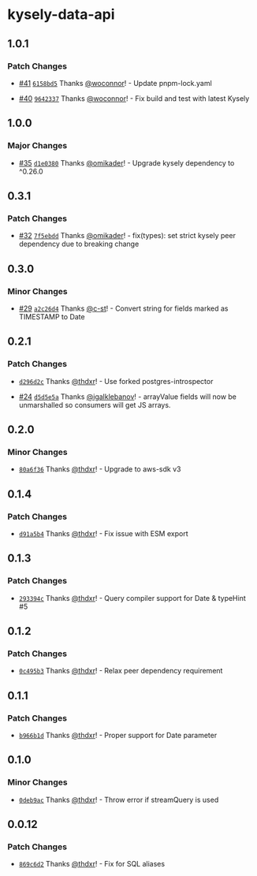 # kysely-data-api

## 1.0.1

### Patch Changes

- [#41](https://github.com/sst/kysely-data-api/pull/41) [`6158bd5`](https://github.com/sst/kysely-data-api/commit/6158bd5bb370231ec460c8d7965dc24d1f482092) Thanks [@woconnor](https://github.com/woconnor)! - Update pnpm-lock.yaml

- [#40](https://github.com/sst/kysely-data-api/pull/40) [`9642337`](https://github.com/sst/kysely-data-api/commit/96423370aa7b50c2fde1ff4fde95a64011e40b58) Thanks [@woconnor](https://github.com/woconnor)! - Fix build and test with latest Kysely

## 1.0.0

### Major Changes

- [#35](https://github.com/sst/kysely-data-api/pull/35) [`d1e0380`](https://github.com/sst/kysely-data-api/commit/d1e0380a3db2b5db90f20ae047d5012fd33737bb) Thanks [@omikader](https://github.com/omikader)! - Upgrade kysely dependency to ^0.26.0

## 0.3.1

### Patch Changes

- [#32](https://github.com/sst/kysely-data-api/pull/32) [`7f5ebdd`](https://github.com/sst/kysely-data-api/commit/7f5ebdd97e015c990855adbd5912fc28943219dd) Thanks [@omikader](https://github.com/omikader)! - fix(types): set strict kysely peer dependency due to breaking change

## 0.3.0

### Minor Changes

- [#29](https://github.com/sst/kysely-data-api/pull/29) [`a2c26d4`](https://github.com/sst/kysely-data-api/commit/a2c26d475394ff949e29b3fb224fa38b52fcd70b) Thanks [@c-st](https://github.com/c-st)! - Convert string for fields marked as TIMESTAMP to Date

## 0.2.1

### Patch Changes

- [`d296d2c`](https://github.com/serverless-stack/kysely-data-api/commit/d296d2c9500d622e706f4e42402d9b84de072688) Thanks [@thdxr](https://github.com/thdxr)! - Use forked postgres-introspector

- [#24](https://github.com/serverless-stack/kysely-data-api/pull/24) [`d5d5e5a`](https://github.com/serverless-stack/kysely-data-api/commit/d5d5e5aa6de7d8ad3381b8e599ad52846dbcc611) Thanks [@igalklebanov](https://github.com/igalklebanov)! - arrayValue fields will now be unmarshalled so consumers will get JS arrays.

## 0.2.0

### Minor Changes

- [`80a6f36`](https://github.com/serverless-stack/kysely-data-api/commit/80a6f3664eb3421b5d0632895f916083caafdbd0) Thanks [@thdxr](https://github.com/thdxr)! - Upgrade to aws-sdk v3

## 0.1.4

### Patch Changes

- [`d91a5b4`](https://github.com/serverless-stack/kysely-data-api/commit/d91a5b48e2ebb617640c6d28e8d52a0944468fdd) Thanks [@thdxr](https://github.com/thdxr)! - Fix issue with ESM export

## 0.1.3

### Patch Changes

- [`293394c`](https://github.com/serverless-stack/kysely-data-api/commit/293394c0980d6d97e70b0eec7e329d7a89e92d73) Thanks [@thdxr](https://github.com/thdxr)! - Query compiler support for Date & typeHint #5

## 0.1.2

### Patch Changes

- [`0c495b3`](https://github.com/serverless-stack/kysely-data-api/commit/0c495b32eca982a915656c3f0a1ca9d11b7ebd07) Thanks [@thdxr](https://github.com/thdxr)! - Relax peer dependency requirement

## 0.1.1

### Patch Changes

- [`b966b1d`](https://github.com/serverless-stack/kysely-data-api/commit/b966b1d6de4f7c43d64e2c844549b27b5968b93e) Thanks [@thdxr](https://github.com/thdxr)! - Proper support for Date parameter

## 0.1.0

### Minor Changes

- [`0deb9ac`](https://github.com/serverless-stack/kysely-data-api/commit/0deb9ac392b984f1e559dbd05a3e0117cccff638) Thanks [@thdxr](https://github.com/thdxr)! - Throw error if streamQuery is used

## 0.0.12

### Patch Changes

- [`869c6d2`](https://github.com/serverless-stack/kysely-data-api/commit/869c6d20f84610cefd6fe3cad755906d8f78f6af) Thanks [@thdxr](https://github.com/thdxr)! - Fix for SQL aliases
